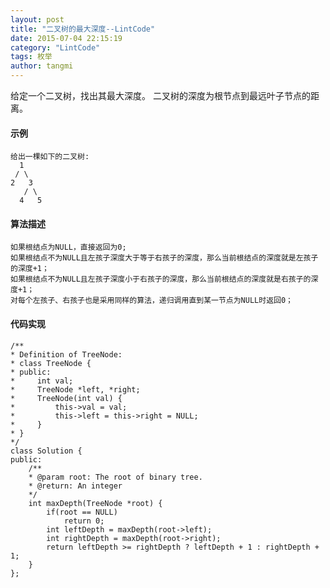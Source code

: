 ```yaml
---
layout: post
title: "二叉树的最大深度--LintCode"
date: 2015-07-04 22:15:19
category: "LintCode"
tags: 枚举
author: tangmi
---
```

给定一个二叉树，找出其最大深度。
二叉树的深度为根节点到最远叶子节点的距离。
<!--break-->

#### 示例
    给出一棵如下的二叉树:
      1
     / \ 
    2   3
       / \
      4   5

#### 算法描述
    如果根结点为NULL，直接返回为0;
    如果根结点不为NULL且左孩子深度大于等于右孩子的深度，那么当前根结点的深度就是左孩子的深度+1；
    如果根结点不为NULL且左孩子深度小于右孩子的深度，那么当前根结点的深度就是右孩子的深度+1；
    对每个左孩子、右孩子也是采用同样的算法，递归调用直到某一节点为NULL时返回0；

#### 代码实现

    /**
    * Definition of TreeNode:
    * class TreeNode {
    * public:
    *     int val;
    *     TreeNode *left, *right;
    *     TreeNode(int val) {
    *         this->val = val;
    *         this->left = this->right = NULL;
    *     }
    * }
    */
    class Solution {
    public:
        /**
        * @param root: The root of binary tree.
        * @return: An integer
        */
        int maxDepth(TreeNode *root) {
            if(root == NULL)
                return 0;
            int leftDepth = maxDepth(root->left);
            int rightDepth = maxDepth(root->right);
            return leftDepth >= rightDepth ? leftDepth + 1 : rightDepth + 1;
        }
    };

